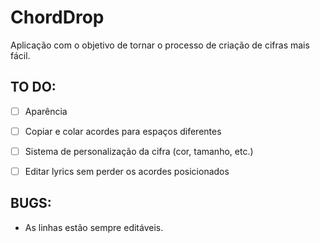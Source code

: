 # ChordDrop

Aplicação com o objetivo de tornar o processo de criação de cifras mais fácil.


## TO DO:
- [ ] Aparência

- [ ] Copiar e colar acordes para espaços diferentes

- [ ] Sistema de personalização da cifra (cor, tamanho, etc.)
    
- [ ] Editar lyrics sem perder os acordes posicionados 

## BUGS:
- As linhas estão sempre editáveis.
